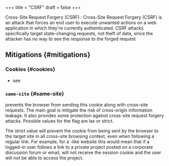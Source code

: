 +++
title = "CSRF"
draft = false
+++

Cross-Site Request Forgery (CSRF)
: Cross-Site Request Forgery (CSRF) is an attack that forces an end user to execute unwanted actions on a web application in which they're currently authenticated. CSRF attacks specifically target state-changing requests, not theft of data, since the attacker has no way to see the response to the forged request


## Mitigations {#mitigations}


### Cookies {#cookies}

-   see


### `same-site` {#same-site}

prevents the browser from sending this cookie along with cross-site requests. The main goal is mitigate the risk of cross-origin information leakage. It also provides some protection against cross-site request forgery attacks. Possible values for the flag are lax or strict.

The strict value will prevent the cookie from being sent by the browser to the target site in all cross-site browsing context, even when following a regular link. For example, for a -like website this would mean that if a logged-in user follows a link to a private project posted on a corporate discussion forum or email, will not receive the session cookie and the user will not be able to access the project.
